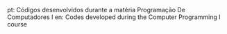 pt: Códigos desenvolvidos durante a matéria Programação De Computadores I
en: Codes developed during the Computer Programming I course
